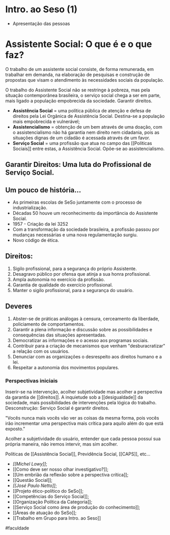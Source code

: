 # Intro. ao Seso (1)
- Apresentação das pessoas

# Assistente Social: O que é e o que faz?
O trabalho de um assistente social consiste, de forma remunerada, em trabalhar em demanda, na elaboração de pesquisas e construção de propostas que visam o atendimento às necessidades sociais da população.

O trabalho do Assistente Social não se restringe à pobreza, mas pela situação contemporânea brasileira, o serviço social chega a ser em parte, mais ligado a população empobrecida da sociedade. Garantir direitos.

- **Assistência Social** = uma política pública de atenção e defesa de direitos pela Lei Orgânica de Assistência Social. Destina-se a população mais empobrecida e vulnerável;
- **Assistencialismo** = obtenção de um bem através de uma doação, com o assistencialismo não há garantia nem direito nem cidadania, pois as situações dignas de um cidadão é acessada através de um favor.
- **Serviço Social** =  uma profissão que atua no campo das [[Políticas Sociais]] entre estas, a Assistência Social. Opõe-se ao assistencialismo.

## Garantir Direitos: Uma luta do Profissional de Serviço Social.
## Um pouco de história...
- As primeiras escolas de SeSo juntamente com o processo de industrialização.
- Décadas 50 houve um reconhecimento da importância do Assistente Social.
- 1957 - Criação da lei 3252
- Com a transformação da sociedade brasileira, a profissão passou por mudanças necessárias e uma nova regulamentação surgiu.
- Novo código de ética.

## Direitos:
1. Sigilo profissional, para a segurança do próprio Assistente.
2. Desagravo público por ofensa que atinja a sua honra profissional.
3. Ampla autonomia no exercício da profissão.
4. Garantia de qualidade do exercício profissional.
5. Manter o sigilo profissional, para a segurança do usuário.

## Deveres
1. Abster-se de práticas análogas à censura, cerceamento da liberdade, policiamento de comportamentos. 
2. Garantir a plena informação e discussão sobre as possibilidades e consequências das situações apresentadas.
3. Democratizar as informações e o acesso aos programas sociais.
4. Contribuir para a criação de mecanismos que venham "desburacratizar" a relação com os usuários.
5. Denunciar com as organizações o desrespeito aos direitos humano e a lei.
6. Respeitar a autonomia dos movimentos populares.

### Perspectivas iniciais
Inserir-se na intervenção, acolher subjetividade mas acolher a perspectiva da garantia de [[direitos]]. A inquietude sob a [[desigualdade]] da sociedade, mais possibilidades de intervenções pela lógica do trabalho. Desconstrução: Serviço Social é garantir direitos.

"Vocês nunca mais vocês vão ver as coisas da mesma forma, pois vocês irão incrementar uma perspectiva mais crítica para aquilo além do que está exposto."

Acolher a subjetividade do usuário, entender que cada pessoa possuí sua própria maneira, não iremos intervir, mas sim acolher.

Políticas de [[Assistência Social]], Previdência Social, [[CAPS]], etc...

- *[[Michel Lowy]]*;
- [[Como deve ser nosso olhar investigativo?]];
- [[Um embrião da reflexão sobre a perspectiva crítica]];
- [[Questão Social]];
- *[[José Paulo Netto]]*;
- [[Projeto ético-político do SeSo]];
- [[Competências do Serviço Social]];
- [[Organização Política da Categoria]];
- [[Serviço Social como área de produção do conhecimento]];
- [[Áreas de atuação do SeSo]];
- [[Trabalho em Grupo para Intro. ao Seso]]

#faculdade 